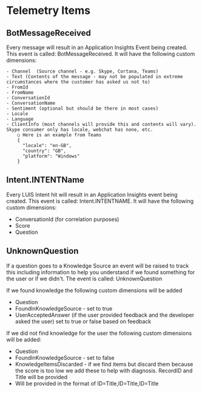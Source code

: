﻿# Telemetry Items

## BotMessageReceived

Every message will result in an Application Insights Event being created. This event is called: BotMessageReceived. It will have the following custom dimensions:

	- Channel  (Source channel - e.g. Skype, Cortana, Teams)
	- Text (Contents of the message - may not be populated in extreme circumstances where the customer has asked us not to)
	- FromId
	- FromName
	- ConversationId
	- ConversationName
	- Sentiment (optional but should be there in most cases)
	- Locale
	- Language
	- ClientInfo (most channels will provide this and contents will vary). Skype consumer only has locale, webchat has none, etc.
		○ Here is an example from Teams
		{
		  "locale": "en-GB",
		  "country": "GB",
		  "platform": "Windows"
		}
	
## Intent.INTENTName
Every LUIS Intent hit will result in an Application Insights event being created. This event is called: Intent.INTENTNAME. It will have the following custom dimensions:
	
- ConversationId (for correlation purposes)
- Score
- Question

## UnknownQuestion 

If a question goes to a Knowledge Source an event will be raised to track this including information to help you understand if we found something for the user or if we didn't. The event is called: UnknownQuestion

If we found knowledge the following custom dimensions will be added
- Question
- FoundInKnowledgeSource - set to true
- UserAcceptedAnswer (if the user provided feedback and the developer asked the user) set to true or false based on feedback

If we did not find knowledge for the user the following custom dimensions will be added:
- Question
- FoundInKnowledgeSource - set to false
- KnowledgeItemsDiscarded - if we find items but discard them because the score is too low we add these to help with diagnosis. RecordID and Title will be provided
- Will be provided in the format of ID=Title,ID=Title,ID=Title
